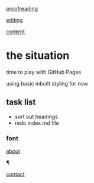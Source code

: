 [proofreading](/proofreading.html)

[editing](/editing.html)

[content](/content.html)


# the situation

time to play with GitHub Pages

using basic inbuilt styling for now

## task list

- sort out headings
- redo index.md file

### font

[about](/about.html)

¶

[contact](/contact.html)
